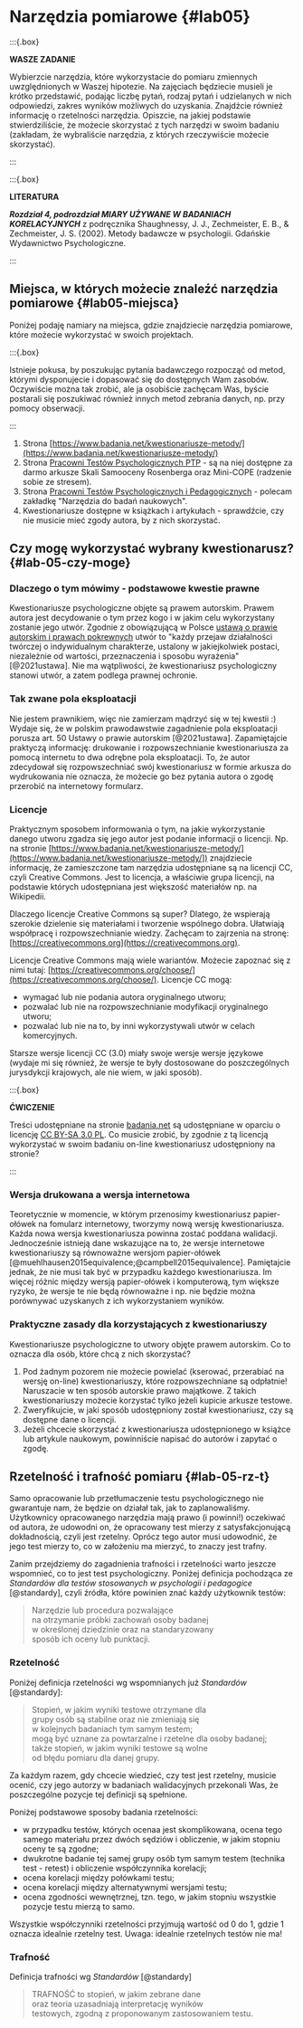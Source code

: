 # Narzędzia pomiarowe {#lab05}

:::{.box}

**WASZE ZADANIE**

Wybierzcie narzędzia, które wykorzystacie do pomiaru zmiennych uwzględnionych w Waszej hipotezie. Na zajęciach będziecie musieli je krótko przedstawić, podając liczbę pytań, rodzaj pytań i udzielanych w nich odpowiedzi, zakres wyników możliwych do uzyskania. Znajdźcie również informację o rzetelności narzędzia. Opiszcie, na jakiej podstawie stwierdziliście, że możecie skorzystać z tych narzędzi w swoim badaniu (zakładam, że wybraliście narzędzia, z których rzeczywiście możecie skorzystać).

:::

:::{.box}

**LITERATURA**

***Rozdział 4, podrozdział MIARY UŻYWANE W BADANIACH KORELACYJNYCH*** z podręcznika Shaughnessy, J. J., Zechmeister, E. B., & Zechmeister, J. S. (2002). Metody badawcze w psychologii. Gdańskie Wydawnictwo Psychologiczne.

:::


## Miejsca, w których możecie znaleźć narzędzia pomiarowe {#lab05-miejsca}

Poniżej podaję namiary na miejsca, gdzie znajdziecie narzędzia pomiarowe, które możecie wykorzystać w swoich projektach.

:::{.box}

Istnieje pokusa, by poszukując pytania badawczego rozpocząć od metod, którymi dysponujecie i dopasować się do dostępnych Wam zasobów. Oczywiście można tak zrobić, ale ja osobiście zachęcam Was, byście postarali się poszukiwać również innych metod zebrania danych, np. przy pomocy obserwacji.

:::

1. Strona [https://www.badania.net/kwestionariusze-metody/](https://www.badania.net/kwestionariusze-metody/)
2. Strona [Pracowni Testów Psychologicznych PTP](practest.com.pl) - są na niej dostępne za darmo arkusze Skali Samooceny Rosenberga oraz Mini-COPE (radzenie sobie ze stresem).
3. Strona [Pracowni Testów Psychologicznych i Pedagogicznych](https://pracowniatestow.pl) - polecam zakładkę "Narzędzia do badań naukowych".
4. Kwestionariusze dostępne w książkach i artykułach - sprawdźcie, czy nie musicie mieć zgody autora, by z nich skorzystać.

## Czy mogę wykorzystać wybrany kwestionarusz? {#lab-05-czy-moge}

### Dlaczego o tym mówimy - podstawowe kwestie prawne

Kwestionariusze psychologiczne objęte są prawem autorskim. Prawem autora jest decydowanie o tym przez kogo i w jakim celu wykorzystany zostanie jego utwór. Zgodnie z obowiązującą w Polsce [ustawą o prawie autorskim i prawach pokrewnych](https://isap.sejm.gov.pl/isap.nsf/download.xsp/WDU20210001062/O/D20211062.pdf) utwór to "każdy przejaw działalności twórczej o indywidualnym charakterze,
ustalony w jakiejkolwiek postaci, niezależnie od wartości, przeznaczenia i sposobu wyrażenia" [@2021ustawa]. Nie ma wątpliwości, że kwestionariusz psychologiczny stanowi utwór, a zatem podlega prawnej ochronie. 

### Tak zwane pola eksploatacji

Nie jestem prawnikiem, więc nie zamierzam mądrzyć się w tej kwestii :) Wydaje się, że w polskim prawodawstwie zagadnienie pola eksploatacji porusza art. 50 Ustawy o prawie autorskim [@2021ustawa]. Zapamiętajcie praktyczą informację: drukowanie i rozpowszechnianie kwestionariusza za pomocą internetu to dwa odrębne pola eksploatacji. To, że autor zdecydował się rozpowszechniać swój kwestionariusz w formie arkusza do wydrukowania nie oznacza, że możecie go bez pytania autora o zgodę przerobić na internetowy formularz. 

### Licencje

Praktycznym sposobem informowania o tym, na jakie wykorzystanie danego utworu zgadza się jego autor jest podanie informacji o licencji. Np. na stronie [https://www.badania.net/kwestionariusze-metody/](https://www.badania.net/kwestionariusze-metody/]) znajdziecie informację, że zamieszczone tam narzędzia udostępniane są na licencji CC, czyli Creative Commons. Jest to licencja, a właściwie grupa licencji, na podstawie których udostępniana jest większość materiałów np. na Wikipedii. 

Dlaczego licencje Creative Commons są super? Dlatego, że wspierają szerokie dzielenie się materiałami i tworzenie wspólnego dobra. Ułatwiają współpracę i rozpowszechnianie wiedzy. Zachęcam to zajrzenia na stronę: [https://creativecommons.org](https://creativecommons.org).

Licencje Creative Commons mają wiele wariantów. Możecie zapoznać się z nimi tutaj: [https://creativecommons.org/choose/](https://creativecommons.org/choose/). Licencje CC mogą:

- wymagać lub nie podania autora oryginalnego utworu;
- pozwalać lub nie na rozpowszechnianie modyfikacji oryginalnego utworu;
- pozwalać lub nie na to, by inni wykorzystywali utwór w celach komercyjnych.

Starsze wersje licencji CC (3.0) miały swoje wersje wersje językowe (wydaje mi się również, że wersje te były dostosowane do poszczególnych jurysdykcji krajowych, ale nie wiem, w jaki sposób).

:::{.box}

**ĆWICZENIE**

Treści udostępniane na stronie [badania.net](badania.net) są udostępniane w oparciu o licencję [CC BY-SA 3.0 PL](https://creativecommons.org/licenses/by-sa/3.0/pl/). Co musicie zrobić, by zgodnie z tą licencją wykorzystać w swoim badaniu on-line kwestionariusz udostępniony na stronie?

:::

### Wersja drukowana a wersja internetowa

Teoretycznie w momencie, w którym przenosimy kwestionariusz papier-ołówek na fomularz internetowy, tworzymy nową wersję kwestionariusza. Każda nowa wersja kwestionariusza powinna zostać poddana walidacji. Jednocześnie istnieją dane wskazujące na to, że wersje internetowe kwestionariuszy są równoważne wersjom papier-ołówek [@muehlhausen2015equivalence;@campbell2015equivalence]. Pamiętajcie jednak, że nie musi tak być w przypadku każdego kwestionariusza. Im więcej różnic między wersją papier-ołówek i komputerową, tym większe ryzyko, że wersje te nie będą równoważne i np. nie będzie można porównywać uzyskanych z ich wykorzystaniem wyników. 

### Praktyczne zasady dla korzystających z kwestionariuszy

Kwestionariusze psychologiczne to utwory objęte prawem autorskim. Co to oznacza dla osób, które chcą z nich skorzystać?

1. Pod żadnym pozorem nie możecie powielać (kserować, przerabiać na wersję on-line) kwestionariuszy, które rozpowszechniane są odpłatnie! Naruszacie w ten sposób autorskie prawo majątkowe. Z takich kwestionariuszy możecie korzystać tylko jeżeli kupicie arkusze testowe.
2. Zweryfikujcie, w jaki sposób udostępniony został kwestionariusz, czy są dostępne dane o licencji.
3. Jeżeli chcecie skorzystać z kwestionariusza udostępnionego w książce lub artykule naukowym, powinniście napisać do autorów i zapytać o zgodę. 

## Rzetelność i trafność pomiaru {#lab-05-rz-t}

Samo opracowanie lub przetłumaczenie testu psychologicznego nie gwarantuje nam, że będzie on działał tak, jak to zaplanowaliśmy. Użytkownicy opracowanego narzędzia mają prawo (i powinni!) oczekiwać od autora, że udowodni on, że opracowany test mierzy z satysfakcjonującą dokładnością, czyli jest rzetelny. Oprócz tego autor musi udowodnić, że jego test mierzy to, co w założeniu ma mierzyć, to znaczy jest trafny.

Zanim przejdziemy do zagadnienia trafności i rzetelności warto jeszcze wspomnieć, co to jest test psychologiczny. Poniżej definicja pochodząca ze *Standardów dla testów stosowanych w psychologii i pedagogice* [@standardy], czyli źródła, które powinien znać każdy użytkownik testów:

>Narzędzie lub procedura pozwalające  
>na otrzymanie próbki zachowań osoby badanej  
>w określonej dziedzinie oraz na standaryzowany  
>sposób ich oceny lub punktacji.

### Rzetelność

Poniżej definicja rzetelności wg wspomnianych już *Standardów* [@standardy]:

>Stopień, w jakim wyniki testowe otrzymane dla  
>grupy osób są stabilne oraz nie zmieniają się  
>w kolejnych badaniach tym samym testem;  
>mogą być uznane za powtarzalne i rzetelne dla osoby badanej;  
>także stopień, w jakim wyniki testowe są wolne  
>od błędu pomiaru dla danej grupy.

Za każdym razem, gdy chcecie wiedzieć, czy test jest rzetelny, musicie ocenić, czy jego autorzy w badaniach walidacyjnych przekonali Was, że poszczególne pozycje tej definicji są spełnione.

Poniżej podstawowe sposoby badania rzetelności:

- w przypadku testów, których ocenaa jest skomplikowana, ocena tego samego materiału przez dwóch sędziów i obliczenie, w jakim stopniu oceny te są zgodne;
- dwukrotne badanie tej samej grupy osób tym samym testem (technika test - retest) i obliczenie współczynnika korelacji;
- ocena korelacji między połówkami testu;
- ocena korelacji między alternatywnymi wersjami testu;
- ocena zgodności wewnętrznej, tzn. tego, w jakim stopniu wszystkie pozycje testu mierzą to samo.

Wszystkie współczynniki rzetelności przyjmują wartość od 0 do 1, gdzie 1 oznacza idealnie rzetelny test. Uwaga: idealnie rzetelnych testów nie ma!

### Trafność

Definicja trafności wg *Standardów* [@standardy]

>TRAFNOŚĆ to stopień, w jakim zebrane dane  
>oraz teoria uzasadniają interpretację wyników  
>testowych, zgodną z proponowanym 
>zastosowaniem testu.

